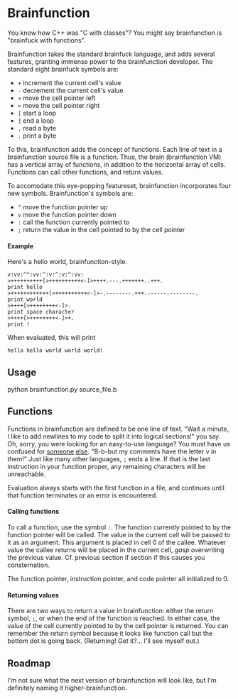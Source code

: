 Brainfunction
=============

You know how C++ was "C with classes"?  You might say brainfunction is "brainfuck with functions".

Brainfunction takes the standard brainfuck language, and adds several features, granting immense power to the
brainfunction developer.  The standard eight brainfuck symbols are:

* `+` increment the current cell's value
* `-` decrement the current cell's value
* `<` move the cell pointer left
* `>` move the cell pointer right
* `[` start a loop
* `]` end a loop
* `,` read a byte
* `.` print a byte

To this, brainfunction adds the concept of functions.  Each line of text in a brainfunction source file is a function.
Thus, the brain (brainfunction VM) has a vertical array of functions, in addition to the horizontal array of cells.
Functions can call other functions, and return values.

To accomodate this eye-popping featureset, brainfunction incorporates four new symbols. Brainfunction's symbols are:

* `^` move the function pointer up
* `v` move the function pointer down
* `:` call the function currently pointed to
* `;` return the value in the cell pointed to by the cell pointer

#### Example
Here's a hello world, brainfunction-style.

    v:vv:^^:vv:^:v:^:v:^:vv:
    >++++++++++[>++++++++++<-]>++++.---.+++++++..+++.                    print hello
    >++++++++++++[>++++++++++<-]>-.--------.+++.------.--------.         print world
    >++++[>++++++++<-]>.                                                 print space character
    >++++[>++++++++<-]>+.                                                print !

When evaluated, this will print

    hello hello world world world!


## Usage
python brainfunction.py source_file.b


## Functions
Functions in brainfunction are defined to be one line of text.  "Wait a minute, I like to add newlines to my code to
split it into logical sections!" you say.  Oh, sorry, you were looking for an easy-to-use language?  You must have
us confused for [someone](https://www.python.org/) [else](https://www.ruby-lang.org/en/).  "B-b-but my comments have
the letter v in them!"  Just like many other languages, `;` ends a line.  If that is the last instruction in your
function proper, any remaining characters will be unreachable.

Evaluation always starts with the first function in a file, and continues until that function terminates or an error
is encountered.


#### Calling functions
To call a function, use the symbol `:`.  The function currently pointed to by the function pointer will be called.
The value in the current cell will be passed to it as an argument.  This argument is placed in cell 0 of the callee.
Whatever value the callee returns will be placed in the current cell, *gasp* overwriting the previous value.  Cf.
previous section if section if this causes you consternation.

The function pointer, instruction pointer, and code pointer all initialized to 0.

#### Returning values
There are two ways to return a value in brainfunction: either the return symbol, `;`, or when the end of the function
is reached.  In either case, the value of the cell currently pointed to by the cell pointer is returned.  You can
remember the return symbol because it looks like function call but the bottom dot is going back.
(Returning!  Get it?...  I'll see myself out.)

## Roadmap
I'm not sure what the next version of brainfunction will look like, but I'm definitely naming it higher-brainfunction.